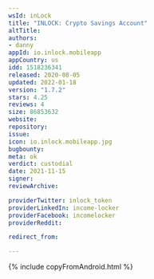 ```yaml
---
wsId: inLock
title: "INLOCK: Crypto Savings Account"
altTitle: 
authors:
- danny
appId: io.inlock.mobileapp
appCountry: us
idd: 1518236341
released: 2020-08-05
updated: 2022-01-18
version: "1.7.2"
stars: 4.25
reviews: 4
size: 86853632
website: 
repository: 
issue: 
icon: io.inlock.mobileapp.jpg
bugbounty: 
meta: ok
verdict: custodial
date: 2021-11-15
signer: 
reviewArchive:

providerTwitter: inlock_token
providerLinkedIn: income-locker
providerFacebook: incomelocker
providerReddit: 

redirect_from:

---
```


{% include copyFromAndroid.html %}
